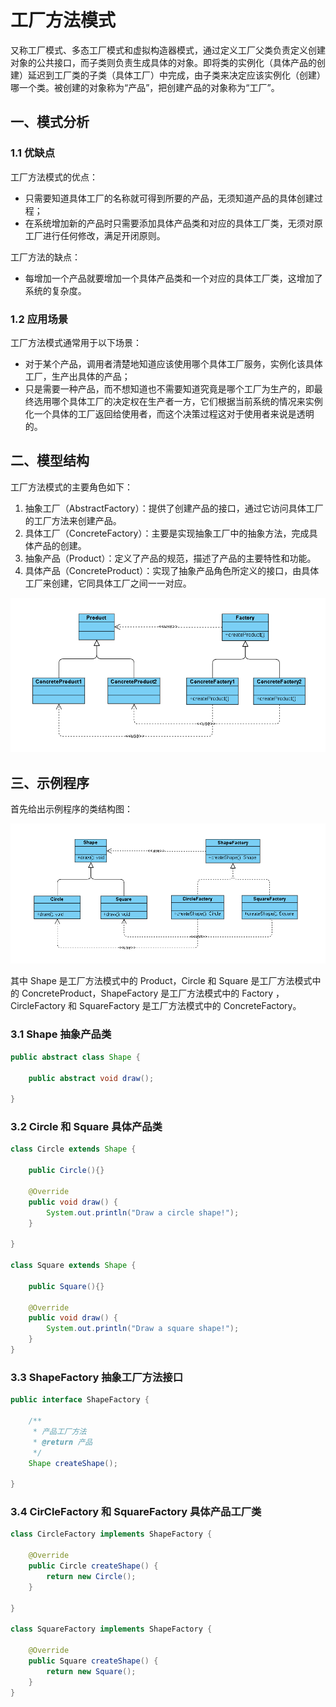 # 工厂方法模式

又称工厂模式、多态工厂模式和虚拟构造器模式，通过定义工厂父类负责定义创建对象的公共接口，而子类则负责生成具体的对象。即将类的实例化（具体产品的创建）延迟到工厂类的子类（具体工厂）中完成，由子类来决定应该实例化（创建）哪一个类。被创建的对象称为“产品”，把创建产品的对象称为“工厂”。


## 一、模式分析

### 1.1 优缺点

工厂方法模式的优点：
- 只需要知道具体工厂的名称就可得到所要的产品，无须知道产品的具体创建过程；
- 在系统增加新的产品时只需要添加具体产品类和对应的具体工厂类，无须对原工厂进行任何修改，满足开闭原则。

工厂方法的缺点：
- 每增加一个产品就要增加一个具体产品类和一个对应的具体工厂类，这增加了系统的复杂度。

### 1.2 应用场景

工厂方法模式通常用于以下场景：
- 对于某个产品，调用者清楚地知道应该使用哪个具体工厂服务，实例化该具体工厂，生产出具体的产品；
- 只是需要一种产品，而不想知道也不需要知道究竟是哪个工厂为生产的，即最终选用哪个具体工厂的决定权在生产者一方，它们根据当前系统的情况来实例化一个具体的工厂返回给使用者，而这个决策过程这对于使用者来说是透明的。


## 二、模型结构

工厂方法模式的主要角色如下：
1. 抽象工厂（AbstractFactory）：提供了创建产品的接口，通过它访问具体工厂的工厂方法来创建产品。
2. 具体工厂（ConcreteFactory）：主要是实现抽象工厂中的抽象方法，完成具体产品的创建。
3. 抽象产品（Product）：定义了产品的规范，描述了产品的主要特性和功能。
4. 具体产品（ConcreteProduct）：实现了抽象产品角色所定义的接口，由具体工厂来创建，它同具体工厂之间一一对应。

![工厂方法模型结构](./assets/factorymethod.png)


## 三、示例程序

首先给出示例程序的类结构图：

![示例程序类结构图](./assets/shape_factorymethod.png)

其中 Shape 是工厂方法模式中的 Product，Circle 和 Square 是工厂方法模式中的 ConcreteProduct，ShapeFactory 是工厂方法模式中的 Factory
，CircleFactory 和 SquareFactory 是工厂方法模式中的 ConcreteFactory。

### 3.1 Shape 抽象产品类

```java
public abstract class Shape {

    public abstract void draw();

}

```

### 3.2 Circle 和 Square 具体产品类

```java
class Circle extends Shape {

    public Circle(){}

    @Override
    public void draw() {
        System.out.println("Draw a circle shape!");
    }

}

class Square extends Shape {

    public Square(){}

    @Override
    public void draw() {
        System.out.println("Draw a square shape!");
    }
}
```

### 3.3 ShapeFactory 抽象工厂方法接口

```java
public interface ShapeFactory {

    /**
     * 产品工厂方法
     * @return 产品
     */
    Shape createShape();

}
```

### 3.4 CirCleFactory 和 SquareFactory 具体产品工厂类

```java
class CircleFactory implements ShapeFactory {

    @Override
    public Circle createShape() {
        return new Circle();
    }

}

class SquareFactory implements ShapeFactory {

    @Override
    public Square createShape() {
        return new Square();
    }
}
```
